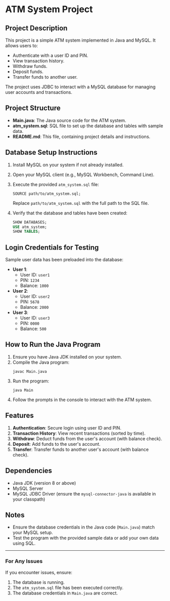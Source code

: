 # ATM System Project

## Project Description
This project is a simple ATM system implemented in Java and MySQL. It allows users to:
- Authenticate with a user ID and PIN.
- View transaction history.
- Withdraw funds.
- Deposit funds.
- Transfer funds to another user.

The project uses JDBC to interact with a MySQL database for managing user accounts and transactions.

## Project Structure
- **Main.java**: The Java source code for the ATM system.
- **atm_system.sql**: SQL file to set up the database and tables with sample data.
- **README.md**: This file, containing project details and instructions.

## Database Setup Instructions
1. Install MySQL on your system if not already installed.
2. Open your MySQL client (e.g., MySQL Workbench, Command Line).
3. Execute the provided `atm_system.sql` file:
   ```
   SOURCE path/to/atm_system.sql;
   ```
   Replace `path/to/atm_system.sql` with the full path to the SQL file.

4. Verify that the database and tables have been created:
   ```sql
   SHOW DATABASES;
   USE atm_system;
   SHOW TABLES;
   ```

## Login Credentials for Testing
Sample user data has been preloaded into the database:
- **User 1**:
  - User ID: `user1`
  - PIN: `1234`
  - Balance: `1000`
- **User 2**:
  - User ID: `user2`
  - PIN: `5678`
  - Balance: `2000`
- **User 3**:
  - User ID: `user3`
  - PIN: `0000`
  - Balance: `500`

## How to Run the Java Program
1. Ensure you have Java JDK installed on your system.
2. Compile the Java program:
   ```
   javac Main.java
   ```
3. Run the program:
   ```
   java Main
   ```
4. Follow the prompts in the console to interact with the ATM system.

## Features
1. **Authentication**: Secure login using user ID and PIN.
2. **Transaction History**: View recent transactions (sorted by time).
3. **Withdraw**: Deduct funds from the user's account (with balance check).
4. **Deposit**: Add funds to the user's account.
5. **Transfer**: Transfer funds to another user's account (with balance check).

## Dependencies
- Java JDK (version 8 or above)
- MySQL Server
- MySQL JDBC Driver (ensure the `mysql-connector-java` is available in your classpath)

## Notes
- Ensure the database credentials in the Java code (`Main.java`) match your MySQL setup.
- Test the program with the provided sample data or add your own data using SQL.

---

### For Any Issues
If you encounter issues, ensure:
1. The database is running.
2. The `atm_system.sql` file has been executed correctly.
3. The database credentials in `Main.java` are correct.
